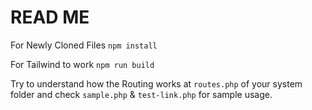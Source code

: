 # READ ME

For Newly Cloned Files
`npm install`

For Tailwind to work
`npm run build`

Try to understand how the Routing works at `routes.php` of your system folder and check `sample.php` & `test-link.php` for sample usage.
